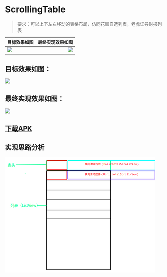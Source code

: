 # ScrollingTable
> 要求：可以上下左右移动的表格布局，仿同花顺自选列表，老虎证券财报列表

| 目标效果如图 | 最终实现效果如图    |  
| --------   | -----:  | 
| <img src="/doc/Gif_20180201_224640.gif" width="280px"/>        | <img src="/doc/Gif_20180201_224941.gif" width="280px"/>      | 

## 目标效果如图：
<img src="/doc/Gif_20180201_224640.gif" width="280px"/>

## 最终实现效果如图：
<img src="/doc/Gif_20180201_224941.gif" width="280px"/>

## [下载APK]()

## 实现思路分析
<img src="/doc/深度截图_选择区域_20180201223904.png" width="480px"/>





